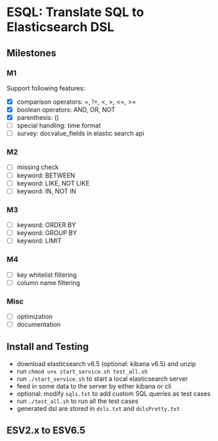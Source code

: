 # ESQL: Translate SQL to Elasticsearch DSL

## Milestones

### M1
Support following features:
- [x] comparison operators: =, !=, <, >, <=, >=
- [x] boolean operators: AND, OR, NOT
- [x] parenthesis: ()
- [ ] special handling: time format
- [ ] survey: docvalue_fields in elastic search api

### M2
- [ ] missing check
- [ ] keyword: BETWEEN
- [ ] keyword: LIKE, NOT LIKE
- [ ] keyword: IN, NOT IN

### M3
- [ ] keyword: ORDER BY
- [ ] keyword: GROUP BY
- [ ] keyword: LIMIT

### M4
- [ ] key whitelist filtering
- [ ] column name filtering

### Misc
- [ ] optimization
- [ ] documentation

## Install and Testing
- download elasticsearch v6.5 (optional: kibana v6.5) and unzip
- run `chmod u+x start_service.sh test_all.sh`
- run `./start_service.sh` to start a local elasticsearch server
- feed in some data to the server by either kibana or cli
- optional: modify `sqls.txt` to add custom SQL queries as test cases
- run `./test_all.sh` to run all the test cases
- generated dsl are stored in `dsls.txt` and `dslsPretty.txt`

## ESV2.x to ESV6.5